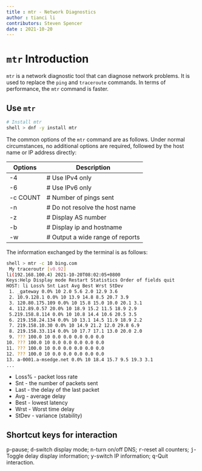 ```yaml
---
title : mtr - Network Diagnostics
author : tianci li
contributors: Steven Spencer
date : 2021-10-20
---
```


#  `mtr` Introduction

`mtr` is a network diagnostic tool that can diagnose network problems. It is used to replace the `ping` and `traceroute` commands. In terms of performance, the `mtr` command is faster.

##  Use `mtr`

```bash
# Install mtr
shell > dnf -y install mtr
```

The common options of the `mtr` command are as follows. Under normal circumstances, no additional options are required, followed by the host name or IP address directly:

|Options|Description|
|---|---|
|-4 |# Use IPv4 only|
|-6 |# Use IPv6 only|
|-c COUNT |# Number of pings sent|
|-n |# Do not resolve the host name|
|-z |# Display AS number|
|-b |# Display ip and hostname|
|-w |# Output a wide range of reports|

The information exchanged by the terminal is as follows:

```bash
shell > mtr -c 10 bing.com
 My traceroutr [v0.92]
li(192.168.100.4) 2021-10-20T08:02:05+0800
Keys:Help Display mode Restart Statistics Order of fields quit
HOST: li Loss% Snt Last Avg Best Wrst StDev
 1. _gateway 0.0% 10 2.0 5.6 2.0 12.9 3.6
 2. 10.9.128.1 0.0% 10 13.9 14.8 8.5 20.7 3.9
 3. 120.80.175.109 0.0% 10 15.8 15.0 10.0 20.1 3.1
 4. 112.89.0.57 20.0% 10 18.9 15.2 11.5 18.9 2.9
 5.219.158.8.114 0.0% 10 10.8 14.4 10.6 20.5 3.5
 6. 219.158.24.134 0.0% 10 13.1 14.5 11.9 18.9 2.2
 7. 219.158.10.30 0.0% 10 14.9 21.2 12.0 29.8 6.9
 8. 219.158.33.114 0.0% 10 17.7 17.1 13.0 20.0 2.0
 9. ??? 100.0 10 0.0 0.0 0.0 0.0 0.0
10. ??? 100.0 10 0.0 0.0 0.0 0.0 0.0
11. ??? 100.0 10 0.0 0.0 0.0 0.0 0.0
12. ??? 100.0 10 0.0 0.0 0.0 0.0 0.0
13. a-0001.a-msedge.net 0.0% 10 18.4 15.7 9.5 19.3 3.1
...
```

* Loss% - packet loss rate
* Snt - the number of packets sent
* Last - the delay of the last packet
* Avg - average delay
* Best - lowest latency
* Wrst - Worst time delay
* StDev - variance (stability)

##  Shortcut keys for interaction
<kbd>p</kbd>-pause;
<kbd>d</kbd>-switch display mode;
<kbd>n</kbd>-turn on/off DNS;
<kbd>r</kbd>-reset all counters;
<kbd>j</kbd>-Toggle delay display information;
<kbd>y</kbd>-switch IP information;
<kbd>q</kbd>-Quit interaction.
